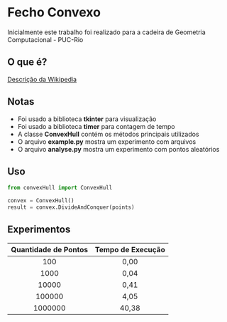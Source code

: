 # Fecho Convexo

Inicialmente este trabalho foi realizado para a cadeira de Geometria Computacional - PUC-Rio

## O que é?

[Descrição da Wikipedia](https://pt.wikipedia.org/wiki/Envolt%C3%B3ria_convexa)

## Notas
 - Foi usado a biblioteca **tkinter** para visualização
 - Foi usado a biblioteca **timer** para contagem de tempo
 - A classe **ConvexHull** contém os métodos principais utilizados
 - O arquivo **example.py** mostra um experimento com arquivos
 - O arquivo **analyse.py** mostra um experimento com pontos aleatórios

## Uso

```python
from convexHull import ConvexHull

convex = ConvexHull()
result = convex.DivideAndConquer(points)
```

## Experimentos

| Quantidade de Pontos | Tempo de Execução |
|:--------------------:|:-----------------:|
|          100         |        0,00       |
|         1000         |        0,04       |
|         10000        |        0,41       |
|        100000        |        4,05       |
|        1000000       |       40,38       |


